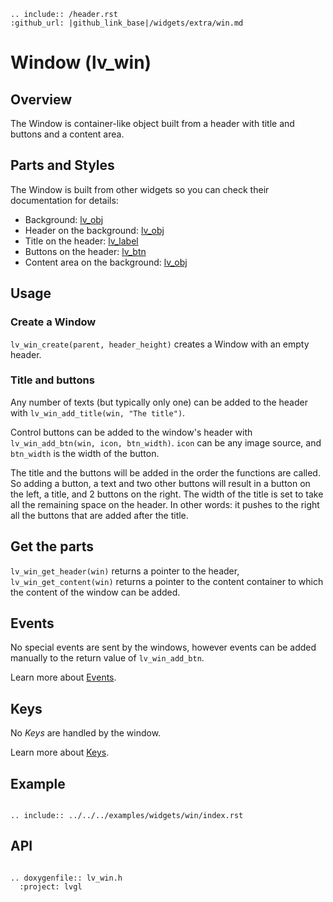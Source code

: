 ```eval_rst
.. include:: /header.rst 
:github_url: |github_link_base|/widgets/extra/win.md
```
# Window (lv_win)

## Overview

The Window is container-like object built from a header with title and buttons and a content area. 
 
## Parts and Styles
The Window is built from other widgets so you can check their documentation for details:
- Background: [lv_obj](/widgets/obj)
- Header on the background: [lv_obj](/widgets/obj)
- Title on the header: [lv_label](/widgets/core/label)
- Buttons on the header: [lv_btn](/widgets/core/btn)
- Content area on the background: [lv_obj](/widgets/obj)


## Usage

### Create a Window

`lv_win_create(parent, header_height)` creates a Window with an empty header.

### Title and buttons

Any number of texts (but typically only one) can be added to the header with `lv_win_add_title(win, "The title")`. 

Control buttons can be added to the window's header with `lv_win_add_btn(win, icon, btn_width)`. `icon` can be any image source, and `btn_width` is the width of the button.

The title and the buttons will be added in the order the functions are called. So adding a button, a text and two other buttons will result in a button on the left, a title, and 2 buttons on the right.
The width of the title is set to take all the remaining space on the header. In other words: it pushes to the right all the buttons that are added after the title. 

## Get the parts
`lv_win_get_header(win)` returns a pointer to the header, `lv_win_get_content(win)` returns a pointer to the content container to which the content of the window can be added.

## Events
No special events are sent by the windows, however events can be added manually to the return value of `lv_win_add_btn`.

Learn more about [Events](/overview/event).

## Keys
No *Keys* are handled by the window. 

Learn more about [Keys](/overview/indev).


## Example

```eval_rst

.. include:: ../../../examples/widgets/win/index.rst

```


## API 

```eval_rst

.. doxygenfile:: lv_win.h
  :project: lvgl
        
```
